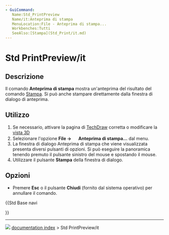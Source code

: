 ```yaml
---
- GuiCommand:
   Name:Std_PrintPreview
   Name/it:Anteprima di stampa
   MenuLocation:File - Anteprima di stampa...
   Workbenches:Tutti
   SeeAlso:[Stampa](Std_Print/it.md)
---
```


# Std PrintPreview/it



## Descrizione

Il comando **Anteprima di stampa** mostra un\'anteprima del risultato del comando [Stampa](Std_Print/it.md). Si può anche stampare direttamente dalla finestra di dialogo di anteprima.



## Utilizzo

1.  Se necessario, attivare la pagina di [TechDraw](TechDraw_Workbench/it.md) corretta o modificare la [vista 3D](3D_view/it.md)
2.  Selezionare l\'opzione **File → <img src="images/Std_PrintPreview.svg" width=16px> Anteprima di stampa...** dal menu.
3.  La finestra di dialogo Anteprima di stampa che viene visualizzata presenta diversi pulsanti di opzioni. Si può eseguire la panoramica tenendo premuto il pulsante sinistro del mouse e spostando il mouse.
4.  Utilizzare il pulsante **Stampa** della finestra di dialogo.



## Opzioni

-   Premere **Esc** o il pulsante **Chiudi** (fornito dal sistema operativo) per annullare il comando.





{{Std Base navi

}}



---
![](images/Button_right.svg) [documentation index](../README.md) > Std PrintPreview/it
